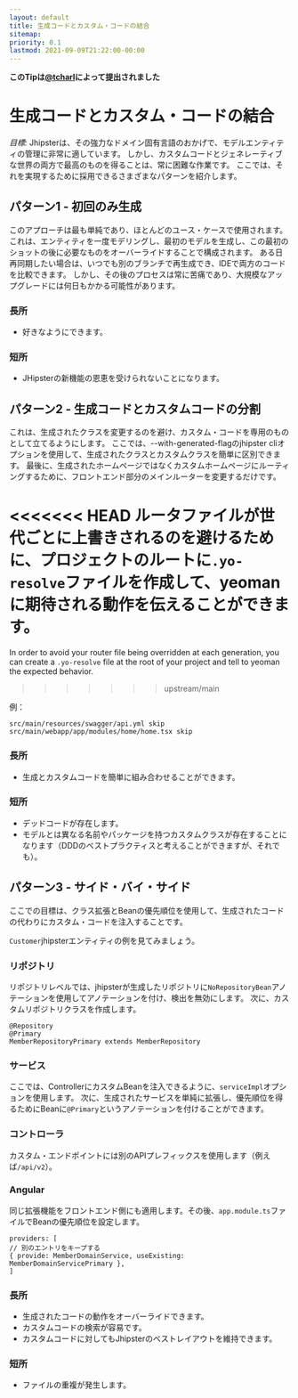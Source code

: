 ```yaml
---
layout: default
title: 生成コードとカスタム・コードの結合
sitemap:
priority: 0.1
lastmod: 2021-09-09T21:22:00-00:00
---
```


__このTipは[@tcharl](https://github.com/tcharl)によって提出されました__

# 生成コードとカスタム・コードの結合


_目標:_ Jhipsterは、その強力なドメイン固有言語のおかげで、モデルエンティティの管理に非常に適しています。
しかし、カスタムコードとジェネレーティブな世界の両方で最高のものを得ることは、常に困難な作業です。
ここでは、それを実現するために採用できるさまざまなパターンを紹介します。

## パターン1 - 初回のみ生成

このアプローチは最も単純であり、ほとんどのユース・ケースで使用されます。
これは、エンティティを一度モデリングし、最初のモデルを生成し、この最初のショットの後に必要なものをオーバーライドすることで構成されます。
ある日再同期したい場合は、いつでも別のブランチで再生成でき、IDEで両方のコードを比較できます。
しかし、その後のプロセスは常に苦痛であり、大規模なアップグレードには何日もかかる可能性があります。

### 長所

 - 好きなようにできます。

### 短所
 
 - JHipsterの新機能の恩恵を受けられないことになります。

## パターン2 - 生成コードとカスタムコードの分割

これは、生成されたクラスを変更するのを避け、カスタム・コードを専用のものとして立てるようにします。
ここでは、--with-generated-flagのjhipster cliオプションを使用して、生成されたクラスとカスタムクラスを簡単に区別できます。
最後に、生成されたホームページではなくカスタムホームページにルーティングするために、フロントエンド部分のメインルーターを変更するだけです。

<<<<<<< HEAD
ルータファイルが世代ごとに上書きされるのを避けるために、プロジェクトのルートに`.yo-resolve`ファイルを作成して、yeomanに期待される動作を伝えることができます。
=======
In order to avoid your router file being overridden at each generation, you can create a `.yo-resolve` file at the root of your project and tell to yeoman the expected behavior.
>>>>>>> upstream/main

例：
```
src/main/resources/swagger/api.yml skip
src/main/webapp/app/modules/home/home.tsx skip
```

### 長所

- 生成とカスタムコードを簡単に組み合わせることができます。

### 短所

- デッドコードが存在します。
- モデルとは異なる名前やパッケージを持つカスタムクラスが存在することになります（DDDのベストプラクティスと考えることができますが、それでも）。

## パターン3 - サイド・バイ・サイド

ここでの目標は、クラス拡張とBeanの優先順位を使用して、生成されたコードの代わりにカスタム・コードを注入することです。

`Customer`jhipsterエンティティの例を見てみましょう。

### リポジトリ

リポジトリレベルでは、jhipsterが生成したリポジトリに`NoRepositoryBean`アノテーションを使用してアノテーションを付け、検出を無効にします。
次に、カスタムリポジトリクラスを作成します。
```
@Repository
@Primary
MemberRepositoryPrimary extends MemberRepository
```

### サービス

ここでは、ControllerにカスタムBeanを注入できるように、`serviceImpl`オプションを使用します。
次に、生成されたサービスを単純に拡張し、優先順位を得るためにBeanに`@Primary`というアノテーションを付けることができます。

### コントローラ

カスタム・エンドポイントには別のAPIプレフィックスを使用します（例えば`/api/v2`）。

### Angular

同じ拡張機能をフロントエンド側にも適用します。その後、`app.module.ts`ファイルでBeanの優先順位を設定します。
```
providers: [
// 別のエントリをキープする
{ provide: MemberDomainService, useExisting: MemberDomainServicePrimary },
]
```

### 長所

- 生成されたコードの動作をオーバーライドできます。
- カスタムコードの検索が容易です。
- カスタムコードに対してもJhipsterのベストレイアウトを維持できます。

### 短所

- ファイルの重複が発生します。
